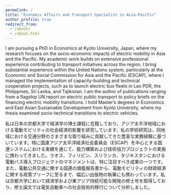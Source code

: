 ```yaml
---
permalink: /
title: "Economic Affairs and Transport Specialist in Asia-Pacific"
author_profile: true
redirect_from: 
  - /about/
  - /about.html
---
```


I am pursuing a PhD in Economics at Kyoto University, Japan, where my research focuses on the socio-economic impacts of electric mobility in Asia and the Pacific. My academic work builds on extensive professional experience contributing to transport initiatives across the region. 
I bring substantial experience within the United Nations system, particularly at the Economic and Social Commission for Asia and the Pacific (ESCAP), where I managed the implementation of capacity-building and technical cooperation projects, such as to launch electric bus fleets in Lao PDR, the Philippines, Sri Lanka, and Tajikistan. I am the author of publications ranging from a flagship UN report on electric public transport to policy briefs on the financing electric mobility transitions. I hold Master’s degrees in Economics and East Asian Sustainable Development from Kyoto University, where my thesis examined socio-technical transitions to electric vehicles.

私は日本の京都大学で経済学の博士課程に在籍しており、アジア太平洋地域における電動モビリティの社会経済的影響を研究しています。私の学術研究は、同地域における交通分野のさまざまな取り組みに貢献してきた豊富な実務経験に基づいています。特に国連アジア太平洋経済社会委員会（ESCAP）を中心とする国連システムにおける実績を通じて、能力構築および技術協力プロジェクトの実施に携わってきました。ラオス、フィリピン、スリランカ、タジキスタンにおける電動バス導入プロジェクトのマネジメントは、特に注目すべき成果の一つです。また、電動公共交通に関する国連の旗艦報告書から、電動モビリティの財政経済に関する政策ブリーフに至るまで、幅広い出版物の執筆にも携わっています。私は京都大学において経済学および東アジア持続可能な開発の修士号を取得しており、修士論文では電気自動車への社会技術的移行について分析しました。
